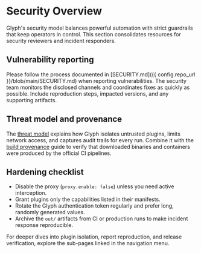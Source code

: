 # Security Overview

Glyph's security model balances powerful automation with strict guardrails that keep
operators in control. This section consolidates resources for security reviewers and
incident responders.

## Vulnerability reporting

Please follow the process documented in [SECURITY.md]({{ config.repo_url }}/blob/main/SECURITY.md) when reporting
vulnerabilities. The security team monitors the disclosed channels and coordinates
fixes as quickly as possible. Include reproduction steps, impacted versions, and any
supporting artifacts.

## Threat model and provenance

The [threat model](threat-model.md) explains how Glyph isolates untrusted plugins,
limits network access, and captures audit trails for every run. Combine it with the
[build provenance](provenance.md) guide to verify that downloaded binaries and
containers were produced by the official CI pipelines.

## Hardening checklist

- Disable the proxy (`proxy.enable: false`) unless you need active interception.
- Grant plugins only the capabilities listed in their manifests.
- Rotate the Glyph authentication token regularly and prefer long, randomly generated
  values.
- Archive the `out/` artifacts from CI or production runs to make incident response
  reproducible.

For deeper dives into plugin isolation, report reproduction, and release verification,
explore the sub-pages linked in the navigation menu.
